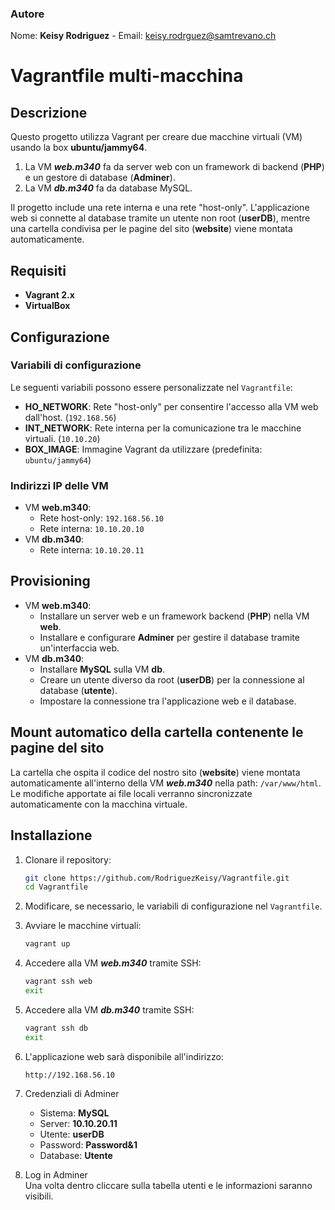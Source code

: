 ### Autore
 Nome: **Keisy Rodriguez** -
 Email: <keisy.rodrguez@samtrevano.ch>

# Vagrantfile multi-macchina

## Descrizione
Questo progetto utilizza Vagrant per creare due macchine virtuali (VM) usando la box **ubuntu/jammy64**. 

1. La VM ***web.m340*** fa da server web con un framework di backend (**PHP**) e un gestore di database (**Adminer**).
2. La VM ***db.m340*** fa da database MySQL.

Il progetto include una rete interna e una rete "host-only". L'applicazione web si connette al database tramite un utente non root (**userDB**), mentre una cartella condivisa per le pagine del sito (**website**) viene montata automaticamente.

## Requisiti
- **Vagrant 2.x**
- **VirtualBox**

## Configurazione

### Variabili di configurazione
Le seguenti variabili possono essere personalizzate nel `Vagrantfile`:
- **HO_NETWORK**: Rete "host-only" per consentire l'accesso alla VM web dall'host. (`192.168.56`)
- **INT_NETWORK**: Rete interna per la comunicazione tra le macchine virtuali. (`10.10.20`)
- **BOX_IMAGE**: Immagine Vagrant da utilizzare (predefinita:  `ubuntu/jammy64`)

### Indirizzi IP delle VM
- VM **web.m340**: 
  - Rete host-only: `192.168.56.10`
  - Rete interna: `10.10.20.10`
- VM **db.m340**:
  - Rete interna: `10.10.20.11`

## Provisioning
- VM **web.m340**: 
    - Installare un server web e un framework backend (**PHP**) nella VM **web**.
    - Installare e configurare **Adminer** per gestire il database tramite un'interfaccia web.
- VM **db.m340**:
    - Installare **MySQL** sulla VM **db**.
    - Creare un utente diverso da root (**userDB**) per la connessione al database (**utente**).
    - Impostare la connessione tra l'applicazione web e il database.

## Mount automatico della cartella contenente le pagine del sito
La cartella che ospita il codice del nostro sito (**website**) viene montata automaticamente all'interno della VM ***web.m340*** nella path: `/var/www/html`.  
 Le modifiche apportate ai file locali verranno sincronizzate automaticamente con la macchina virtuale.

## Installazione


1. Clonare il repository:

   ```bash
   git clone https://github.com/RodriguezKeisy/Vagrantfile.git
   cd Vagrantfile
   ```

2. Modificare, se necessario, le variabili di configurazione nel `Vagrantfile`.

3. Avviare le macchine virtuali:

   ```bash
   vagrant up
   ```

4. Accedere alla VM ***web.m340*** tramite SSH:

   ```bash
   vagrant ssh web
   exit
   ```

5. Accedere alla VM ***db.m340*** tramite SSH:

   ```bash
   vagrant ssh db
   exit
   ```

6. L'applicazione web sarà disponibile all'indirizzo:

   ```
   http://192.168.56.10
   ```

7. Credenziali di Adminer
    - Sistema: **MySQL**
    - Server: **10.10.20.11**
    - Utente: **userDB**
    - Password: **Password&1**
    - Database: **Utente**

8. Log in Adminer \
  Una volta dentro cliccare sulla tabella utenti e le informazioni saranno visibili.


